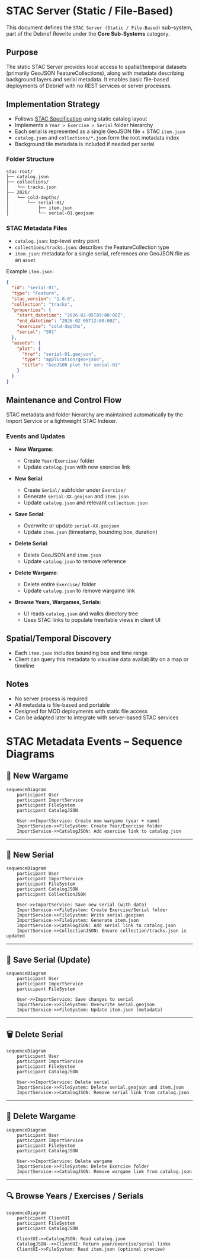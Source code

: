 
# STAC Server (Static / File-Based)

This document defines the `STAC Server (Static / File-Based)` sub-system, part of the Debrief Rewrite under the **Core Sub-Systems** category.

## Purpose

The static STAC Server provides local access to spatial/temporal datasets (primarily GeoJSON FeatureCollections), along with metadata describing background layers and serial metadata. It enables basic file-based deployments of Debrief with no REST services or server processes.

## Implementation Strategy

* Follows [STAC Specification](https://stacspec.org/en) using static catalog layout
* Implements a `Year > Exercise > Serial` folder hierarchy
* Each serial is represented as a single GeoJSON file + STAC `item.json`
* `catalog.json` and `collections/*.json` form the root metadata index
* Background tile metadata is included if needed per serial

### Folder Structure

```
stac-root/
├── catalog.json
├── collections/
│   └── tracks.json
├── 2026/
│   └── cold-depths/
│       └── serial-01/
│           ├── item.json
│           └── serial-01.geojson
```

### STAC Metadata Files

* `catalog.json`: top-level entry point
* `collections/tracks.json`: describes the FeatureCollection type
* `item.json`: metadata for a single serial, references one GeoJSON file as an `asset`

Example `item.json`:

```json
{
  "id": "serial-01",
  "type": "Feature",
  "stac_version": "1.0.0",
  "collection": "tracks",
  "properties": {
    "start_datetime": "2026-02-05T09:00:00Z",
    "end_datetime": "2026-02-05T12:00:00Z",
    "exercise": "cold-depths",
    "serial": "S01"
  },
  "assets": {
    "plot": {
      "href": "serial-01.geojson",
      "type": "application/geo+json",
      "title": "GeoJSON plot for serial-01"
    }
  }
}
```

## Maintenance and Control Flow

STAC metadata and folder hierarchy are maintained automatically by the Import Service or a lightweight STAC Indexer.

### Events and Updates

* **New Wargame**:

  * Create `Year/Exercise/` folder
  * Update `catalog.json` with new exercise link

* **New Serial**:

  * Create `Serial/` subfolder under `Exercise/`
  * Generate `serial-XX.geojson` and `item.json`
  * Update `catalog.json` and relevant `collection.json`

* **Save Serial**:

  * Overwrite or update `serial-XX.geojson`
  * Update `item.json` (timestamp, bounding box, duration)

* **Delete Serial**:

  * Delete GeoJSON and `item.json`
  * Update `catalog.json` to remove reference

* **Delete Wargame**:

  * Delete entire `Exercise/` folder
  * Update `catalog.json` to remove wargame link

* **Browse Years, Wargames, Serials**:

  * UI reads `catalog.json` and walks directory tree
  * Uses STAC links to populate tree/table views in client UI

## Spatial/Temporal Discovery

* Each `item.json` includes bounding box and time range
* Client can query this metadata to visualise data availability on a map or timeline

## Notes

* No server process is required
* All metadata is file-based and portable
* Designed for MOD deployments with static file access
* Can be adapted later to integrate with server-based STAC services

# STAC Metadata Events – Sequence Diagrams

## 📁 New Wargame

```mermaid
sequenceDiagram
    participant User
    participant ImportService
    participant FileSystem
    participant CatalogJSON

    User->>ImportService: Create new wargame (year + name)
    ImportService->>FileSystem: Create Year/Exercise folder
    ImportService->>CatalogJSON: Add exercise link to catalog.json
```

---

## 📂 New Serial

```mermaid
sequenceDiagram
    participant User
    participant ImportService
    participant FileSystem
    participant CatalogJSON
    participant CollectionJSON

    User->>ImportService: Save new serial (with data)
    ImportService->>FileSystem: Create Exercise/Serial folder
    ImportService->>FileSystem: Write serial.geojson
    ImportService->>FileSystem: Generate item.json
    ImportService->>CatalogJSON: Add serial link to catalog.json
    ImportService->>CollectionJSON: Ensure collection/tracks.json is updated
```

---

## 💾 Save Serial (Update)

```mermaid
sequenceDiagram
    participant User
    participant ImportService
    participant FileSystem

    User->>ImportService: Save changes to serial
    ImportService->>FileSystem: Overwrite serial.geojson
    ImportService->>FileSystem: Update item.json (metadata)
```

---

## 🗑️ Delete Serial

```mermaid
sequenceDiagram
    participant User
    participant ImportService
    participant FileSystem
    participant CatalogJSON

    User->>ImportService: Delete serial
    ImportService->>FileSystem: Delete serial.geojson and item.json
    ImportService->>CatalogJSON: Remove serial link from catalog.json
```

---

## 🧹 Delete Wargame

```mermaid
sequenceDiagram
    participant User
    participant ImportService
    participant FileSystem
    participant CatalogJSON

    User->>ImportService: Delete wargame
    ImportService->>FileSystem: Delete Exercise folder
    ImportService->>CatalogJSON: Remove wargame link from catalog.json
```

---

## 🔍 Browse Years / Exercises / Serials

```mermaid
sequenceDiagram
    participant ClientUI
    participant FileSystem
    participant CatalogJSON

    ClientUI->>CatalogJSON: Read catalog.json
    CatalogJSON-->>ClientUI: Return year/exercise/serial links
    ClientUI->>FileSystem: Read item.json (optional preview)
```
